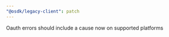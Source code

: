 ```yaml
---
"@osdk/legacy-client": patch
---
```


Oauth errors should include a cause now on supported platforms
